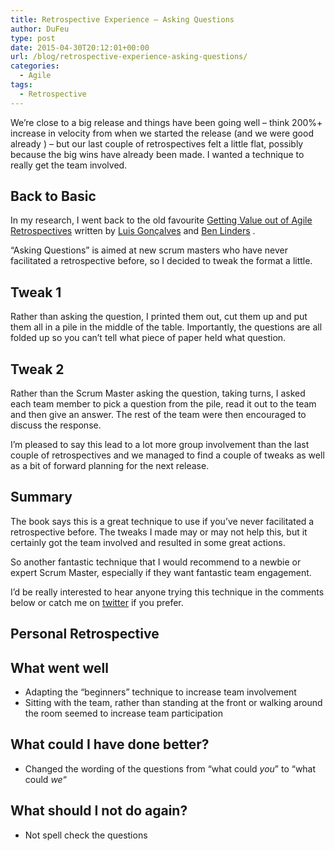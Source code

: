 ```yaml
---
title: Retrospective Experience – Asking Questions
author: DuFeu
type: post
date: 2015-04-30T20:12:01+00:00
url: /blog/retrospective-experience-asking-questions/
categories:
  - Agile
tags:
  - Retrospective
---
```


We&#8217;re close to a big release and things have been going well &#8211; think 200%+ increase in velocity from when we started the release (and we were good already ) &#8211; but our last couple of retrospectives felt a little flat, possibly because the big wins have already been made. I wanted a technique to really get the team involved.

## Back to Basic

In my research, I went back to the old favourite [Getting Value out of Agile Retrospectives][1] written by [Luis Gonçalves][2] and [Ben Linders][3] .

&#8220;Asking Questions&#8221; is aimed at new scrum masters who have never facilitated a retrospective before, so I decided to tweak the format a little.

## Tweak 1

Rather than asking the question, I printed them out, cut them up and put them all in a pile in the middle of the table. Importantly, the questions are all folded up so you can&#8217;t tell what piece of paper held what question.

## Tweak 2

Rather than the Scrum Master asking the question, taking turns, I asked each team member to pick a question from the pile, read it out to the team and then give an answer. The rest of the team were then encouraged to discuss the response.

I&#8217;m pleased to say this lead to a lot more group involvement than the last couple of retrospectives and we managed to find a couple of tweaks as well as a bit of forward planning for the next release.

## Summary

The book says this is a great technique to use if you&#8217;ve never facilitated a retrospective before. The tweaks I made may or may not help this, but it certainly got the team involved and resulted in some great actions.

So another fantastic technique that I would recommend to a newbie or expert Scrum Master, especially if they want fantastic team engagement.

I&#8217;d be really interested to hear anyone trying this technique in the comments below or catch me on [twitter][4] if you prefer.

## Personal Retrospective

## What went well

- Adapting the &#8220;beginners&#8221; technique to increase team involvement
- Sitting with the team, rather than standing at the front or walking around the room seemed to increase team participation

## What could I have done better?

- Changed the wording of the questions from &#8220;what could _you_&#8221; to &#8220;what could _we_&#8220;

## What should I not do again?

- Not spell check the questions

[1]: http://www.benlinders.com/getting-value-out-of-agile-retrospectives/
[2]: http://lmsgoncalves.com/
[3]: http://www.benlinders.com/contact/
[4]: https://www.twitter.com/mattdufeu
